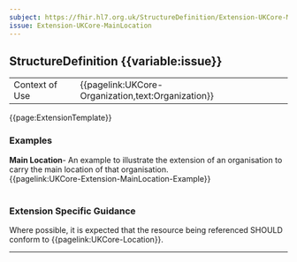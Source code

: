 ```yaml
---
subject: https://fhir.hl7.org.uk/StructureDefinition/Extension-UKCore-MainLocation
issue: Extension-UKCore-MainLocation
---
```

## StructureDefinition {{variable:issue}}

<table id="addToTranspose">
<tr><td>Context of Use</td>
<td>{{pagelink:UKCore-Organization,text:Organization}}</td>
</tr>
</table>

{{page:ExtensionTemplate}}

<div id="Examples" class="tabcontent">
  <h3>Examples</h3>
<b>Main Location</b>- An example to illustrate the extension of an organisation to carry the main location of that organisation.</br>
{{pagelink:UKCore-Extension-MainLocation-Example}}
<br><br>
</div>

<h3 id="guidance-mainlocation">Extension Specific Guidance</h3>

Where possible, it is expected that the resource being referenced SHOULD conform to {{pagelink:UKCore-Location}}.

---
